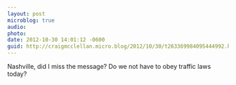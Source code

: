 ```yaml
---
layout: post
microblog: true
audio: 
photo: 
date: 2012-10-30 14:01:12 -0600
guid: http://craigmcclellan.micro.blog/2012/10/30/t263369984095444992.html
---
```

Nashville, did I miss the message? Do we not have to obey traffic laws today?
